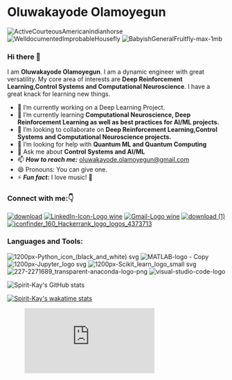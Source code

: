 



# **Oluwakayode Olamoyegun**

![ActiveCourteousAmericanindianhorse](https://user-images.githubusercontent.com/52291447/116824170-b70a4800-ab80-11eb-95f4-bc7e56c735a4.gif)  ![WelldocumentedImprobableHousefly](https://user-images.githubusercontent.com/52291447/116824940-a956c180-ab84-11eb-94ae-9124b86450fc.gif)        ![BabyishGeneralFruitfly-max-1mb](https://user-images.githubusercontent.com/52291447/116824420-000ecc00-ab82-11eb-8f54-c58f8a7390ac.gif)



### Hi there 👋
I am **Oluwakayode Olamoyegun**. I am a dynamic engineer with great versatility. My core area of interests are **Deep Reinforcement Learning,Control Systems and Computational Neuroscience**. I have a great knack for learning new things.
- 🔭 I’m currently working on a Deep Learning Project.
- 🌱 I’m currently learning **Computational Neuroscience, Deep Reinforcement Learning as well as best practices for AI/ML projects.**
- 👯 I’m looking to collaborate on **Deep Reinforcement Learning,Control Systems and Computational Neuroscience projects.**
- 🤔 I’m looking for help with **Quantum ML and Quantum Computing**
- 💬 Ask me about **Control Systems and AI/ML**
- 📫 ***How to reach me:*** oluwakayode.olamoyegun@gmail.com
- 😄 Pronouns: You can give one.
- ⚡ ***Fun fact:*** I love music! :musical_score:





### **Connect with me:**:point_down:

[![download](https://user-images.githubusercontent.com/52291447/116795575-ef9d1980-aacd-11eb-862b-06f224433d16.png)](https://twitter.com/Olamoyegun_Kay)     [![LinkedIn-Icon-Logo wine](https://user-images.githubusercontent.com/52291447/116795606-18bdaa00-aace-11eb-940b-0740dfeb8309.png)](https://www.linkedin.com/in/oluwakayode-olamoyegun-a6994736/)  [![Gmail-Logo wine](https://user-images.githubusercontent.com/52291447/116795621-3ee34a00-aace-11eb-9155-3e185ff83a85.png)](oluwakayode.olamoyegun@gmail.com)  [![download (1)](https://user-images.githubusercontent.com/52291447/116795671-a0a3b400-aace-11eb-9ed2-a5467ee7b44c.png)](https://www.kaggle.com/olamoyegunkayode) [![iconfinder_160_Hackerrank_logo_logos_4373713](https://user-images.githubusercontent.com/52291447/117027485-a549b180-acf4-11eb-85a4-6fa524ead3ca.png)](https://www.hackerrank.com/oluwakayode_ola1)



### **Languages and Tools:**

![1200px-Python_icon_(black_and_white) svg](https://user-images.githubusercontent.com/52291447/117032710-9b767d00-acf9-11eb-98e4-6cbd73b4e4e6.png)
![MATLAB-logo - Copy](https://user-images.githubusercontent.com/52291447/117032921-d4165680-acf9-11eb-9465-572e5a33fe7b.png)
![1200px-Jupyter_logo svg](https://user-images.githubusercontent.com/52291447/117032957-dd072800-acf9-11eb-83ac-faa63e41bd57.png)
![1200px-Scikit_learn_logo_small svg](https://user-images.githubusercontent.com/52291447/117032978-e2647280-acf9-11eb-9fc0-9f34050fe876.png)
![227-2271689_transparent-anaconda-logo-png](https://user-images.githubusercontent.com/52291447/117032998-e5f7f980-acf9-11eb-9aab-0eba13c03f8f.png)
![visual-studio-code-logo](https://user-images.githubusercontent.com/52291447/117033029-ea241700-acf9-11eb-8d8e-4d6be99995c2.png)






![Spirit-Kay's GitHub stats](https://github-readme-stats.vercel.app/api?username=Spirit-Kay&show_icons=true&theme=radical)

[![Spirit-Kay's wakatime stats](https://github-readme-stats.vercel.app/api/wakatime?username=SpiritKay)](https://github.com/SpiritKay/github-readme-stats)

<figure><embed src="https://wakatime.com/share/@SpiritKay/69529f2d-89ea-4176-8fac-29d697ee9275.svg"></embed></figure>


<!--
**Spirit-Kay/Spirit-Kay** is a ✨ _special_ ✨ repository because its `README.md` (this file) appears on your GitHub profile.

Here are some ideas to get you started:


-->
